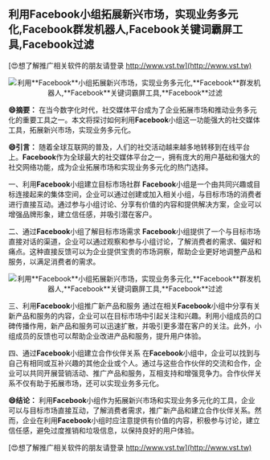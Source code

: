 ## **利用**Facebook**小组拓展新兴市场，实现业务多元化,**Facebook**群发机器人,**Facebook**关键词霸屏工具,**Facebook**过滤**

[😍想了解推广相关软件的朋友请登录 http://www.vst.tw](http://www.vst.tw)

 <center><img src="https://vst.tw/MP4/tuiguang/png/7.png" alt="利用**Facebook**小组拓展新兴市场，实现业务多元化,**Facebook**群发机器人,**Facebook**关键词霸屏工具,**Facebook**过滤"></center>

**😄摘要：**
在当今数字化时代，社交媒体平台成为了企业拓展市场和推动业务多元化的重要工具之一。本文将探讨如何利用**Facebook**小组这一功能强大的社交媒体工具，拓展新兴市场，实现业务多元化。

**😄引言：**
随着全球互联网的普及，人们的社交活动越来越多地转移到在线平台上。**Facebook**作为全球最大的社交媒体平台之一，拥有庞大的用户基础和强大的社交网络功能，成为企业拓展市场和实现业务多元化的热门选择。

一、利用**Facebook**小组建立目标市场社群
**Facebook**小组是一个由共同兴趣或目标连接起来的集体空间，企业可以通过创建或加入相关小组，与目标市场的消费者进行直接互动。通过参与小组讨论、分享有价值的内容和提供解决方案，企业可以增强品牌形象，建立信任感，并吸引潜在客户。

二、通过**Facebook**小组了解目标市场需求
**Facebook**小组提供了一个与目标市场直接对话的渠道，企业可以通过观察和参与小组讨论，了解消费者的需求、偏好和痛点。这种直接反馈可以为企业提供宝贵的市场洞察，帮助企业更好地调整产品和服务，以满足消费者的需求。

 <center><img src="https://vst.tw/MP4/tuiguang/png/2.png" alt="利用**Facebook**小组拓展新兴市场，实现业务多元化,**Facebook**群发机器人,**Facebook**关键词霸屏工具,**Facebook**过滤"></center>

三、利用**Facebook**小组推广新产品和服务
通过在相关**Facebook**小组中分享有关新产品和服务的内容，企业可以在目标市场中引起关注和兴趣。利用小组成员的口碑传播作用，新产品和服务可以迅速扩散，并吸引更多潜在客户的关注。此外，小组成员的反馈也可以帮助企业改进产品和服务，提升用户体验。

四、通过**Facebook**小组建立合作伙伴关系
在**Facebook**小组中，企业可以找到与自己有相同或互补兴趣的其他企业或个人。通过与这些合作伙伴的交流和合作，企业可以共同开展营销活动、推广产品和服务，互相支持和增强竞争力。合作伙伴关系不仅有助于拓展市场，还可以实现业务多元化。

**😄结论：**
利用**Facebook**小组作为拓展新兴市场和实现业务多元化的工具，企业可以与目标市场直接互动，了解消费者需求，推广新产品和建立合作伙伴关系。然而，企业在利用**Facebook**小组时应注意提供有价值的内容，积极参与讨论，建立信任感，避免过度推销和垃圾信息，以保持良好的用户体验。

[😍想了解推广相关软件的朋友请登录 http://www.vst.tw](http://www.vst.tw)



